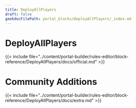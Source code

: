 ```yaml
---
title: DeployAllPlayers
draft: false
geekdocFilePath: portal_blocks/DeployAllPlayers/_index.md
---
```

# DeployAllPlayers
{{< include file="../content/portal-builder/rules-editor/block-reference/DeployAllPlayers/docs/official.md" >}}

# Community Additions

{{< include file="../content/portal-builder/rules-editor/block-reference/DeployAllPlayers/docs/extra.md" >}}